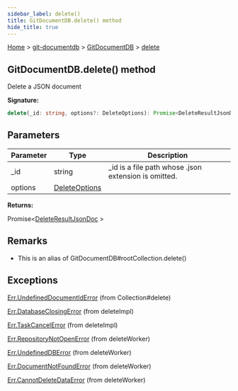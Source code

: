 ```yaml
---
sidebar_label: delete()
title: GitDocumentDB.delete() method
hide_title: true
---
```


[Home](./index.md) &gt; [git-documentdb](./git-documentdb.md) &gt; [GitDocumentDB](./git-documentdb.gitdocumentdb.md) &gt; [delete](./git-documentdb.gitdocumentdb.delete.md)

## GitDocumentDB.delete() method

Delete a JSON document

<b>Signature:</b>

```typescript
delete(_id: string, options?: DeleteOptions): Promise<DeleteResultJsonDoc>;
```

## Parameters

|  Parameter | Type | Description |
|  --- | --- | --- |
|  \_id | string | \_id is a file path whose .json extension is omitted. |
|  options | [DeleteOptions](./git-documentdb.deleteoptions.md) |  |

<b>Returns:</b>

Promise&lt;[DeleteResultJsonDoc](./git-documentdb.deleteresultjsondoc.md) &gt;

## Remarks

- This is an alias of GitDocumentDB\#rootCollection.delete()

## Exceptions

[Err.UndefinedDocumentIdError](./git-documentdb.err.undefineddocumentiderror.md) (from Collection\#delete)

[Err.DatabaseClosingError](./git-documentdb.err.databaseclosingerror.md) (from deleteImpl)

[Err.TaskCancelError](./git-documentdb.err.taskcancelerror.md) (from deleteImpl)

[Err.RepositoryNotOpenError](./git-documentdb.err.repositorynotopenerror.md) (from deleteWorker)

[Err.UndefinedDBError](./git-documentdb.err.undefineddberror.md) (from deleteWorker)

[Err.DocumentNotFoundError](./git-documentdb.err.documentnotfounderror.md) (from deleteWorker)

[Err.CannotDeleteDataError](./git-documentdb.err.cannotdeletedataerror.md) (from deleteWorker)

